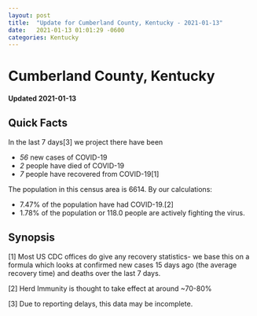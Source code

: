 ```yaml
---
layout: post
title:  "Update for Cumberland County, Kentucky - 2021-01-13"
date:   2021-01-13 01:01:29 -0600
categories: Kentucky
---
```


# Cumberland County, Kentucky
#### Updated 2021-01-13

## Quick Facts

In the last 7 days[3] we project there have been
- *56* new cases of COVID-19
- *2* people have died of COVID-19
- *7* people have recovered from COVID-19[1]

The population in this census area is 6614. By our calculations:
- 7.47% of the population have had COVID-19.[2]
- 1.78% of the population or 118.0 people are actively fighting the virus.

## Synopsis




[1] Most US CDC offices do give any recovery statistics- we base this on a formula which looks at confirmed new cases
15 days ago (the average recovery time) and deaths over the last 7 days.

[2] Herd Immunity is thought to take effect at around ~70-80%

[3] Due to reporting delays, this data may be incomplete.
 
    